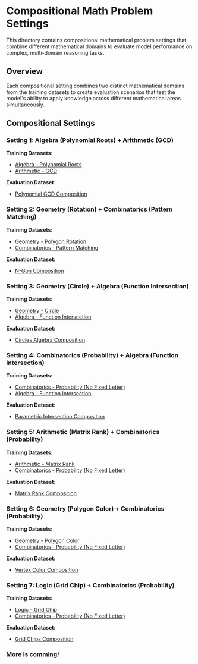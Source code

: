 # Compositional Math Problem Settings

This directory contains compositional mathematical problem settings that combine different mathematical domains to evaluate model performance on complex, multi-domain reasoning tasks.

## Overview

Each compositional setting combines two distinct mathematical domains from the training datasets to create evaluation scenarios that test the model's ability to apply knowledge across different mathematical areas simultaneously.

## Compositional Settings

### Setting 1: Algebra (Polynomial Roots) + Arithmetic (GCD)

**Training Datasets:**
- [Algebra - Polynomial Roots](https://huggingface.co/datasets/sunyiyou/math_algebra_polynomial_roots_7B_train)
- [Arithmetic - GCD](https://huggingface.co/datasets/sunyiyou/math_arithmetic_gcd_7B_train)

**Evaluation Dataset:**
- [Polynomial GCD Composition](https://huggingface.co/datasets/sunyiyou/math_comp_polynomial_gcd)

### Setting 2: Geometry (Rotation) + Combinatorics (Pattern Matching)

**Training Datasets:**
- [Geometry - Polygon Rotation](https://huggingface.co/datasets/sunyiyou/math_geometry_polygon_rotation_7B_train)
- [Combinatorics - Pattern Matching](https://huggingface.co/datasets/sunyiyou/math_combinatory_pattern_matching_7B_train)

**Evaluation Dataset:**
- [N-Gon Composition](https://huggingface.co/datasets/sunyiyou/math_comp_n_gon)

### Setting 3: Geometry (Circle) + Algebra (Function Intersection)

**Training Datasets:**
- [Geometry - Circle](https://huggingface.co/datasets/sunyiyou/math_geometry_circle_7B_train)
- [Algebra - Function Intersection](https://huggingface.co/datasets/sunyiyou/math_algebra_func_intersection_7B_train)

**Evaluation Dataset:**
- [Circles Algebra Composition](https://huggingface.co/datasets/sunyiyou/math_comp_circles_algebra)

### Setting 4: Combinatorics (Probability) + Algebra (Function Intersection)

**Training Datasets:**
- [Combinatorics - Probability (No Fixed Letter)](https://huggingface.co/datasets/sunyiyou/math_combinatory_probability_no-specific-letter-fixed_train)
- [Algebra - Function Intersection](https://huggingface.co/datasets/sunyiyou/math_algebra_func_intersection_train)

**Evaluation Dataset:**
- [Parametric Intersection Composition](https://huggingface.co/datasets/sunyiyou/math_comp_parametric_intersection)

### Setting 5: Arithmetic (Matrix Rank) + Combinatorics (Probability)

**Training Datasets:**
- [Arithmetic - Matrix Rank](https://huggingface.co/datasets/sunyiyou/math_arithmetic_matrix_rank_7B_train)
- [Combinatorics - Probability (No Fixed Letter)](https://huggingface.co/datasets/sunyiyou/math_combinatory_probability_no-specific-letter-fixed_7B_train)

**Evaluation Dataset:**
- [Matrix Rank Composition](https://huggingface.co/datasets/sunyiyou/math_comp_matrix_rank)

### Setting 6: Geometry (Polygon Color) + Combinatorics (Probability)

**Training Datasets:**
- [Geometry - Polygon Color](https://huggingface.co/datasets/sunyiyou/math_geometry_polygon_color_7B_train)
- [Combinatorics - Probability (No Fixed Letter)](https://huggingface.co/datasets/sunyiyou/math_combinatory_probability_no-specific-letter-fixed_7B_train)

**Evaluation Dataset:**
- [Vertex Color Composition](https://huggingface.co/datasets/sunyiyou/math_comp_vertex_color)

### Setting 7: Logic (Grid Chip) + Combinatorics (Probability)

**Training Datasets:**
- [Logic - Grid Chip](https://huggingface.co/datasets/sunyiyou/math_logic_puzzles_grid_chip_7B_train)
- [Combinatorics - Probability (No Fixed Letter)](https://huggingface.co/datasets/sunyiyou/math_combinatory_probability_no-specific-letter-fixed_7B_train)

**Evaluation Dataset:**
- [Grid Chips Composition](https://huggingface.co/datasets/sunyiyou/math_comp_grid_chips)


### More is comming!